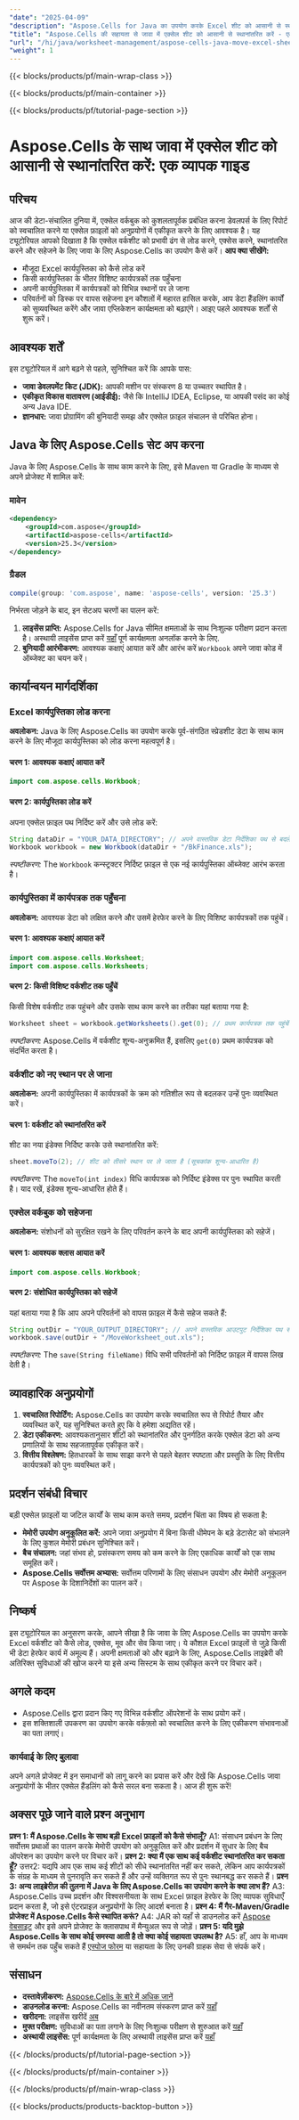 ```yaml
---
"date": "2025-04-09"
"description": "Aspose.Cells for Java का उपयोग करके Excel शीट को आसानी से स्थानांतरित, एक्सेस और प्रबंधित करना सीखें। हमारे चरण-दर-चरण मार्गदर्शिका के साथ कार्यपुस्तिका में हेरफेर करना सीखें।"
"title": "Aspose.Cells की सहायता से जावा में एक्सेल शीट को आसानी से स्थानांतरित करें - एक व्यापक गाइड"
"url": "/hi/java/worksheet-management/aspose-cells-java-move-excel-sheets/"
"weight": 1
---
```


{{< blocks/products/pf/main-wrap-class >}}

{{< blocks/products/pf/main-container >}}

{{< blocks/products/pf/tutorial-page-section >}}


# Aspose.Cells के साथ जावा में एक्सेल शीट को आसानी से स्थानांतरित करें: एक व्यापक गाइड
## परिचय
आज की डेटा-संचालित दुनिया में, एक्सेल वर्कबुक को कुशलतापूर्वक प्रबंधित करना डेवलपर्स के लिए रिपोर्ट को स्वचालित करने या एक्सेल फ़ाइलों को अनुप्रयोगों में एकीकृत करने के लिए आवश्यक है। यह ट्यूटोरियल आपको दिखाता है कि एक्सेल वर्कशीट को प्रभावी ढंग से लोड करने, एक्सेस करने, स्थानांतरित करने और सहेजने के लिए जावा के लिए Aspose.Cells का उपयोग कैसे करें।
**आप क्या सीखेंगे:**
- मौजूदा Excel कार्यपुस्तिका को कैसे लोड करें
- किसी कार्यपुस्तिका के भीतर विशिष्ट कार्यपत्रकों तक पहुँचना
- अपनी कार्यपुस्तिका में कार्यपत्रकों को विभिन्न स्थानों पर ले जाना
- परिवर्तनों को डिस्क पर वापस सहेजना
इन कौशलों में महारत हासिल करके, आप डेटा हैंडलिंग कार्यों को सुव्यवस्थित करेंगे और जावा एप्लिकेशन कार्यक्षमता को बढ़ाएंगे। आइए पहले आवश्यक शर्तों से शुरू करें।
## आवश्यक शर्तें
इस ट्यूटोरियल में आगे बढ़ने से पहले, सुनिश्चित करें कि आपके पास:
- **जावा डेवलपमेंट किट (JDK):** आपकी मशीन पर संस्करण 8 या उच्चतर स्थापित है।
- **एकीकृत विकास वातावरण (आईडीई):** जैसे कि IntelliJ IDEA, Eclipse, या आपकी पसंद का कोई अन्य Java IDE.
- **ज्ञानधार:** जावा प्रोग्रामिंग की बुनियादी समझ और एक्सेल फ़ाइल संचालन से परिचित होना।
## Java के लिए Aspose.Cells सेट अप करना
Java के लिए Aspose.Cells के साथ काम करने के लिए, इसे Maven या Gradle के माध्यम से अपने प्रोजेक्ट में शामिल करें:
### मावेन
```xml
<dependency>
    <groupId>com.aspose</groupId>
    <artifactId>aspose-cells</artifactId>
    <version>25.3</version>
</dependency>
```
### ग्रैडल
```gradle
compile(group: 'com.aspose', name: 'aspose-cells', version: '25.3')
```
निर्भरता जोड़ने के बाद, इन सेटअप चरणों का पालन करें:
1. **लाइसेंस प्राप्ति:** Aspose.Cells for Java सीमित क्षमताओं के साथ निःशुल्क परीक्षण प्रदान करता है। अस्थायी लाइसेंस प्राप्त करें [यहाँ](https://purchase.aspose.com/temporary-license/) पूर्ण कार्यक्षमता अनलॉक करने के लिए.
2. **बुनियादी आरंभीकरण:** आवश्यक कक्षाएं आयात करें और आरंभ करें `Workbook` अपने जावा कोड में ऑब्जेक्ट का चयन करें।
## कार्यान्वयन मार्गदर्शिका
### Excel कार्यपुस्तिका लोड करना
**अवलोकन:**
Java के लिए Aspose.Cells का उपयोग करके पूर्व-संगठित स्प्रेडशीट डेटा के साथ काम करने के लिए मौजूदा कार्यपुस्तिका को लोड करना महत्वपूर्ण है।
#### चरण 1: आवश्यक कक्षाएं आयात करें
```java
import com.aspose.cells.Workbook;
```
#### चरण 2: कार्यपुस्तिका लोड करें
अपना एक्सेल फ़ाइल पथ निर्दिष्ट करें और उसे लोड करें:
```java
String dataDir = "YOUR_DATA_DIRECTORY"; // अपने वास्तविक डेटा निर्देशिका पथ से बदलें
Workbook workbook = new Workbook(dataDir + "/BkFinance.xls");
```
*स्पष्टीकरण:* The `Workbook` कन्स्ट्रक्टर निर्दिष्ट फ़ाइल से एक नई कार्यपुस्तिका ऑब्जेक्ट आरंभ करता है।
### कार्यपुस्तिका में कार्यपत्रक तक पहुँचना
**अवलोकन:**
आवश्यक डेटा को लक्षित करने और उसमें हेरफेर करने के लिए विशिष्ट कार्यपत्रकों तक पहुंचें।
#### चरण 1: आवश्यक कक्षाएं आयात करें
```java
import com.aspose.cells.Worksheet;
import com.aspose.cells.Worksheets;
```
#### चरण 2: किसी विशिष्ट वर्कशीट तक पहुँचें
किसी विशेष वर्कशीट तक पहुंचने और उसके साथ काम करने का तरीका यहां बताया गया है:
```java
Worksheet sheet = workbook.getWorksheets().get(0); // प्रथम कार्यपत्रक तक पहुंचें (सूचकांक 0)
```
*स्पष्टीकरण:* Aspose.Cells में वर्कशीट शून्य-अनुक्रमित हैं, इसलिए `get(0)` प्रथम कार्यपत्रक को संदर्भित करता है।
### वर्कशीट को नए स्थान पर ले जाना
**अवलोकन:**
अपनी कार्यपुस्तिका में कार्यपत्रकों के क्रम को गतिशील रूप से बदलकर उन्हें पुनः व्यवस्थित करें।
#### चरण 1: वर्कशीट को स्थानांतरित करें
शीट का नया इंडेक्स निर्दिष्ट करके उसे स्थानांतरित करें:
```java
sheet.moveTo(2); // शीट को तीसरे स्थान पर ले जाता है (सूचकांक शून्य-आधारित है)
```
*स्पष्टीकरण:* The `moveTo(int index)` विधि कार्यपत्रक को निर्दिष्ट इंडेक्स पर पुनः स्थापित करती है। याद रखें, इंडेक्स शून्य-आधारित होते हैं।
### एक्सेल वर्कबुक को सहेजना
**अवलोकन:**
संशोधनों को सुरक्षित रखने के लिए परिवर्तन करने के बाद अपनी कार्यपुस्तिका को सहेजें।
#### चरण 1: आवश्यक क्लास आयात करें
```java
import com.aspose.cells.Workbook;
```
#### चरण 2: संशोधित कार्यपुस्तिका को सहेजें
यहां बताया गया है कि आप अपने परिवर्तनों को वापस फ़ाइल में कैसे सहेज सकते हैं:
```java
String outDir = "YOUR_OUTPUT_DIRECTORY"; // अपने वास्तविक आउटपुट निर्देशिका पथ से बदलें
workbook.save(outDir + "/MoveWorksheet_out.xls");
```
*स्पष्टीकरण:* The `save(String fileName)` विधि सभी परिवर्तनों को निर्दिष्ट फ़ाइल में वापस लिख देती है।
## व्यावहारिक अनुप्रयोगों
1. **स्वचालित रिपोर्टिंग:** Aspose.Cells का उपयोग करके स्वचालित रूप से रिपोर्ट तैयार और व्यवस्थित करें, यह सुनिश्चित करते हुए कि वे हमेशा अद्यतित रहें।
2. **डेटा एकीकरण:** आवश्यकतानुसार शीटों को स्थानांतरित और पुनर्गठित करके एक्सेल डेटा को अन्य प्रणालियों के साथ सहजतापूर्वक एकीकृत करें।
3. **वित्तीय विश्लेषण:** हितधारकों के साथ साझा करने से पहले बेहतर स्पष्टता और प्रस्तुति के लिए वित्तीय कार्यपत्रकों को पुनः व्यवस्थित करें।
## प्रदर्शन संबंधी विचार
बड़ी एक्सेल फ़ाइलों या जटिल कार्यों के साथ काम करते समय, प्रदर्शन चिंता का विषय हो सकता है:
- **मेमोरी उपयोग अनुकूलित करें:** अपने जावा अनुप्रयोग में बिना किसी धीमेपन के बड़े डेटासेट को संभालने के लिए कुशल मेमोरी प्रबंधन सुनिश्चित करें।
- **बैच संचालन:** जहां संभव हो, प्रसंस्करण समय को कम करने के लिए एकाधिक कार्यों को एक साथ समूहित करें।
- **Aspose.Cells सर्वोत्तम अभ्यास:** सर्वोत्तम परिणामों के लिए संसाधन उपयोग और मेमोरी अनुकूलन पर Aspose के दिशानिर्देशों का पालन करें।
## निष्कर्ष
इस ट्यूटोरियल का अनुसरण करके, आपने सीखा है कि जावा के लिए Aspose.Cells का उपयोग करके Excel वर्कशीट को कैसे लोड, एक्सेस, मूव और सेव किया जाए। ये कौशल Excel फ़ाइलों से जुड़े किसी भी डेटा हेरफेर कार्य में अमूल्य हैं। अपनी क्षमताओं को और बढ़ाने के लिए, Aspose.Cells लाइब्रेरी की अतिरिक्त सुविधाओं की खोज करने या इसे अन्य सिस्टम के साथ एकीकृत करने पर विचार करें।
## अगले कदम
- Aspose.Cells द्वारा प्रदान किए गए विभिन्न वर्कशीट ऑपरेशनों के साथ प्रयोग करें।
- इस शक्तिशाली उपकरण का उपयोग करके वर्कफ़्लो को स्वचालित करने के लिए एकीकरण संभावनाओं का पता लगाएं।
### कार्यवाई के लिए बुलावा
अपने अगले प्रोजेक्ट में इन समाधानों को लागू करने का प्रयास करें और देखें कि Aspose.Cells जावा अनुप्रयोगों के भीतर एक्सेल हैंडलिंग को कैसे सरल बना सकता है। आज ही शुरू करें!
## अक्सर पूछे जाने वाले प्रश्न अनुभाग
**प्रश्न 1: मैं Aspose.Cells के साथ बड़ी Excel फ़ाइलों को कैसे संभालूँ?**
A1: संसाधन प्रबंधन के लिए सर्वोत्तम प्रथाओं का पालन करके मेमोरी उपयोग को अनुकूलित करें और प्रदर्शन में सुधार के लिए बैच ऑपरेशन का उपयोग करने पर विचार करें।
**प्रश्न 2: क्या मैं एक साथ कई वर्कशीट स्थानांतरित कर सकता हूँ?**
उत्तर2: यद्यपि आप एक साथ कई शीटों को सीधे स्थानांतरित नहीं कर सकते, लेकिन आप कार्यपत्रकों के संग्रह के माध्यम से पुनरावृति कर सकते हैं और उन्हें व्यक्तिगत रूप से पुनः स्थानबद्ध कर सकते हैं।
**प्रश्न 3: अन्य लाइब्रेरीज़ की तुलना में Java के लिए Aspose.Cells का उपयोग करने के क्या लाभ हैं?**
A3: Aspose.Cells उच्च प्रदर्शन और विश्वसनीयता के साथ Excel फ़ाइल हेरफेर के लिए व्यापक सुविधाएँ प्रदान करता है, जो इसे एंटरप्राइज़ अनुप्रयोगों के लिए आदर्श बनाता है।
**प्रश्न 4: मैं गैर-Maven/Gradle प्रोजेक्ट में Aspose.Cells कैसे स्थापित करूं?**
A4: JAR को यहाँ से डाउनलोड करें [Aspose वेबसाइट](https://releases.aspose.com/cells/java/) और इसे अपने प्रोजेक्ट के क्लासपाथ में मैन्युअल रूप से जोड़ें।
**प्रश्न 5: यदि मुझे Aspose.Cells के साथ कोई समस्या आती है तो क्या कोई सहायता उपलब्ध है?**
A5: हाँ, आप के माध्यम से समर्थन तक पहुँच सकते हैं [एस्पोज फोरम](https://forum.aspose.com/c/cells/9) या सहायता के लिए उनकी ग्राहक सेवा से संपर्क करें।
## संसाधन
- **दस्तावेज़ीकरण:** [Aspose.Cells के बारे में अधिक जानें](https://reference.aspose.com/cells/java/)
- **डाउनलोड करना:** Aspose.Cells का नवीनतम संस्करण प्राप्त करें [यहाँ](https://releases.aspose.com/cells/java/)
- **खरीदना:** लाइसेंस खरीदें [अब](https://purchase.aspose.com/buy)
- **मुफ्त परीक्षण:** सुविधाओं का पता लगाने के लिए निःशुल्क परीक्षण से शुरुआत करें [यहाँ](https://releases.aspose.com/cells/java/)
- **अस्थायी लाइसेंस:** पूर्ण कार्यक्षमता के लिए अस्थायी लाइसेंस प्राप्त करें [यहाँ](https://purchase.aspose.com/temporary-license/)

{{< /blocks/products/pf/tutorial-page-section >}}

{{< /blocks/products/pf/main-container >}}

{{< /blocks/products/pf/main-wrap-class >}}

{{< blocks/products/products-backtop-button >}}